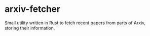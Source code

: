 # arxiv-fetcher
Small utility written in Rust to fetch recent papers from parts of Arxiv, storing their information.

